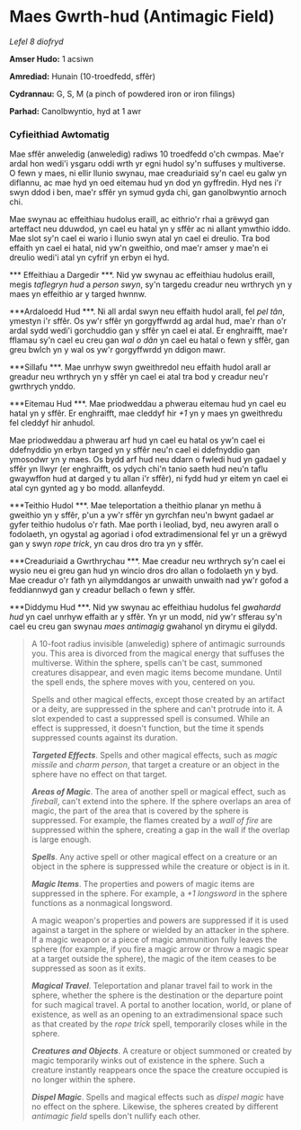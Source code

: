 # Maes Gwrth-hud (Antimagic Field)

*Lefel 8 diofryd*

**Amser Hudo:** 1 acsiwn

**Amrediad:** Hunain (10-troedfedd, sffêr)

**Cydrannau:** G, S, M (a pinch of powdered iron or iron filings)

**Parhad:** Canolbwyntio, hyd at 1 awr

### Cyfieithiad Awtomatig

Mae sffêr anweledig (anweledig) radiws 10 troedfedd o'ch cwmpas. Mae'r ardal hon wedi'i ysgaru oddi wrth yr egni hudol sy'n suffuses y multiverse. O fewn y maes, ni ellir llunio swynau, mae creaduriaid sy'n cael eu galw yn diflannu, ac mae hyd yn oed eitemau hud yn dod yn gyffredin. Hyd nes i'r swyn ddod i ben, mae'r sffêr yn symud gyda chi, gan ganolbwyntio arnoch chi.

Mae swynau ac effeithiau hudolus eraill, ac eithrio'r rhai a grëwyd gan arteffact neu dduwdod, yn cael eu hatal yn y sffêr ac ni allant ymwthio iddo. Mae slot sy'n cael ei wario i llunio swyn atal yn cael ei dreulio. Tra bod effaith yn cael ei hatal, nid yw'n gweithio, ond mae'r amser y mae'n ei dreulio wedi'i atal yn cyfrif yn erbyn ei hyd.

*** Effeithiau a Dargedir ***. Nid yw swynau ac effeithiau hudolus eraill, megis *taflegryn hud* a *person swyn*, sy'n targedu creadur neu wrthrych yn y maes yn effeithio ar y targed hwnnw.

***Ardaloedd Hud ***. Ni all ardal swyn neu effaith hudol arall, fel *pel tân*, ymestyn i'r sffêr. Os yw'r sffêr yn gorgyffwrdd ag ardal hud, mae'r rhan o'r ardal sydd wedi'i gorchuddio gan y sffêr yn cael ei atal. Er enghraifft, mae'r fflamau sy'n cael eu creu gan *wal o dân* yn cael eu hatal o fewn y sffêr, gan greu bwlch yn y wal os yw'r gorgyffwrdd yn ddigon mawr.

***Sillafu ***. Mae unrhyw swyn gweithredol neu effaith hudol arall ar greadur neu wrthrych yn y sffêr yn cael ei atal tra bod y creadur neu'r gwrthrych ynddo.

***Eitemau Hud ***. Mae priodweddau a phwerau eitemau hud yn cael eu hatal yn y sffêr. Er enghraifft, mae cleddyf hir *+1* yn y maes yn gweithredu fel cleddyf hir anhudol.

Mae priodweddau a phwerau arf hud yn cael eu hatal os yw'n cael ei ddefnyddio yn erbyn targed yn y sffêr neu'n cael ei ddefnyddio gan ymosodwr yn y maes. Os bydd arf hud neu ddarn o fwledi hud yn gadael y sffêr yn llwyr (er enghraifft, os ydych chi'n tanio saeth hud neu'n taflu gwaywffon hud at darged y tu allan i'r sffêr), ni fydd hud yr eitem yn cael ei atal cyn gynted ag y bo modd. allanfeydd.

***Teithio Hudol ***. Mae teleportation a theithio planar yn methu â gweithio yn y sffêr, p'un a yw'r sffêr yn gyrchfan neu'n bwynt gadael ar gyfer teithio hudolus o'r fath. Mae porth i leoliad, byd, neu awyren arall o fodolaeth, yn ogystal ag agoriad i ofod extradimensional fel yr un a grëwyd gan y swyn *rope trick*, yn cau dros dro tra yn y sffêr.

***Creaduriaid a Gwrthrychau ***. Mae creadur neu wrthrych sy'n cael ei wysio neu ei greu gan hud yn wincio dros dro allan o fodolaeth yn y byd. Mae creadur o'r fath yn ailymddangos ar unwaith unwaith nad yw'r gofod a feddiannwyd gan y creadur bellach o fewn y sffêr.

***Diddymu Hud ***. Nid yw swynau ac effeithiau hudolus fel *gwahardd hud* yn cael unrhyw effaith ar y sffêr. Yn yr un modd, nid yw'r sfferau sy'n cael eu creu gan swynau *maes antimagig* gwahanol yn dirymu ei gilydd.

>  A 10-foot radius invisible (anweledig) sphere of antimagic surrounds you. This area is divorced from the magical energy that suffuses the multiverse. Within the sphere, spells can't be cast, summoned creatures disappear, and even magic items become mundane. Until the spell ends, the sphere moves with you, centered on you.
>  
>  Spells and other magical effects, except those created by an artifact or a deity, are suppressed in the sphere and can't protrude into it. A slot expended to cast a suppressed spell is consumed. While an effect is suppressed, it doesn't function, but the time it spends suppressed counts against its duration.
>  
>  ***Targeted Effects***. Spells and other magical effects, such as *magic missile* and *charm person*, that target a creature or an object in the sphere have no effect on that target.
>  
>  ***Areas of Magic***. The area of another spell or magical effect, such as *fireball*, can't extend into the sphere. If the sphere overlaps an area of magic, the part of the area that is covered by the sphere is suppressed. For example, the flames created by a *wall of fire* are suppressed within the sphere, creating a gap in the wall if the overlap is large enough.
>  
>  ***Spells***. Any active spell or other magical effect on a creature or an object in the sphere is suppressed while the creature or object is in it.
>  
>  ***Magic Items***. The properties and powers of magic items are suppressed in the sphere. For example, a *+1 longsword* in the sphere functions as a nonmagical longsword.
>  
>  A magic weapon's properties and powers are suppressed if it is used against a target in the sphere or wielded by an attacker in the sphere. If a magic weapon or a piece of magic ammunition fully leaves the sphere (for example, if you fire a magic arrow or throw a magic spear at a target outside the sphere), the magic of the item ceases to be suppressed as soon as it exits.
>  
>  ***Magical Travel***. Teleportation and planar travel fail to work in the sphere, whether the sphere is the destination or the departure point for such magical travel. A portal to another location, world, or plane of existence, as well as an opening to an extradimensional space such as that created by the *rope trick* spell, temporarily closes while in the sphere.
>  
>  ***Creatures and Objects***. A creature or object summoned or created by magic temporarily winks out of existence in the sphere. Such a creature instantly reappears once the space the creature occupied is no longer within the sphere.
>  
>  ***Dispel Magic***. Spells and magical effects such as *dispel magic* have no effect on the sphere. Likewise, the spheres created by different *antimagic field* spells don't nullify each other.